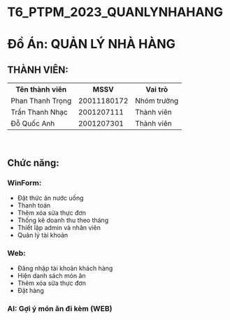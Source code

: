 # T6_PTPM_2023_QUANLYNHAHANG
<h1>Đồ Án: QUẢN LÝ NHÀ HÀNG</h1>
<h2>THÀNH VIÊN:</h2>
<table>
  <tr>
    <th>Tên thành viên</th>
    <th>MSSV</th>
    <th>Vai trò</th>
  </tr>
  <tr>
    <td>Phan Thanh Trọng</td>
    <td>20011180172</td>
    <td>Nhóm trưởng</td>
  </tr>
  <tr>
    <td>Trần Thanh Nhạc</td>
    <td>2001207111</td>
    <td>Thành viên</td>
  </tr>
<tr>
    <td>Đỗ Quốc Anh</td>
    <td>2001207301</td>
    <td>Thành viên</td>
  </tr>
</table>
<br/>
<h2>Chức năng:</h2>
<h3>WinForm:</h3>
<ul>
  <li>Đặt thức ăn nước uống </li>
  <li>Thanh toán</li>
  <li>Thêm xóa sửa thực đơn</li>
  <li>Thống kê doanh thu theo tháng</li>
  <li>Thiết lập admin và nhân viên</li>
  <li>Quản lý tài khoản</li>
</ul>
<h3>Web:</h3>
<ul>
  <li>Đăng nhập tài khoản khách hàng</li>
  <li>Hiện danh sách món ăn</li>
  <li>Thêm xóa sửa thực đơn</li>
  <li>Đặt hàng</li>
</ul>
<h3>AI: Gợi ý món ăn đi kèm (WEB)</h3>

